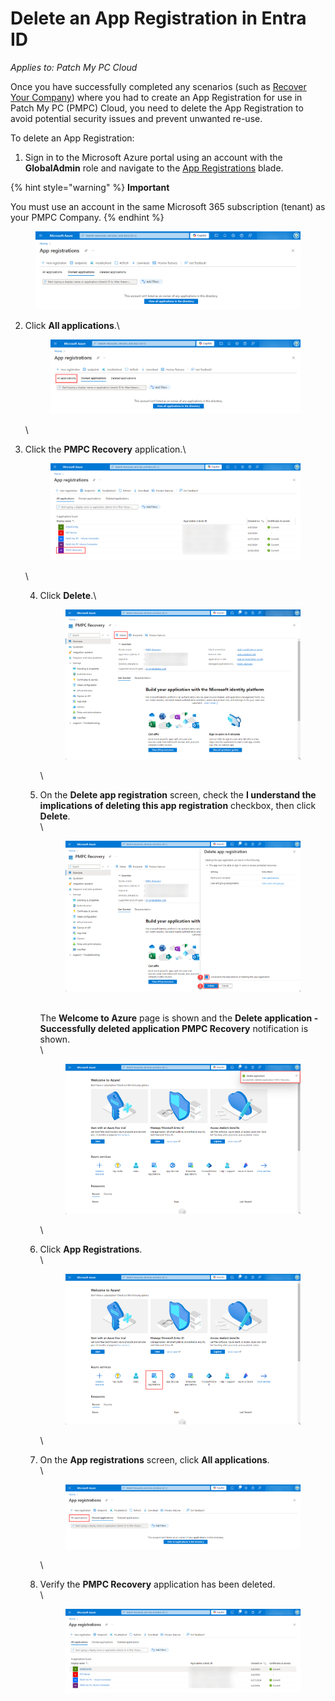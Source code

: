 # Delete an App Registration in Entra ID

_Applies to: Patch My PC Cloud_

Once you have successfully completed any scenarios (such as [Recover Your Company](../../cloud-administration/manage-your-cloud-company/recover-your-cloud-company.md)) where you had to create an App Registration for use in Patch My PC (PMPC) Cloud, you need to delete the App Registration to avoid potential security issues and prevent unwanted re-use.

To delete an App Registration:

1. Sign in to the Microsoft Azure portal using an account with the **GlobalAdmin** role and navigate to the [App Registrations](https://portal.azure.com/#view/Microsoft_AAD_RegisteredApps/ApplicationsListBlade) blade.

{% hint style="warning" %}
**Important**

You must use an account in the same Microsoft 365 subscription (tenant) as your PMPC Company.
{% endhint %}

<figure><img src="../../../.gitbook/assets/image (1970).png" alt="Navigating to the “App registrations” blade"><figcaption></figcaption></figure>

2.  Click **All applications**.\


    <figure><img src="../../../.gitbook/assets/image (1971).png" alt="Clicking “All Applications”"><figcaption></figcaption></figure>

    \

3.  Click the **PMPC Recovery** application.\


    <figure><img src="../../../.gitbook/assets/image (1972).png" alt="Clicking the “PMPC Recovery” application"><figcaption></figcaption></figure>

    \


    4.  Click **Delete**.\


        <figure><img src="../../../.gitbook/assets/image (1973).png" alt="Clicking “Delete”"><figcaption></figcaption></figure>

        \

    5.  On the **Delete app registration** screen, check the **I understand the implications of deleting this app registration** checkbox, then click **Delete**.\
        \


        <figure><img src="../../../.gitbook/assets/image (1974).png" alt="Checking the “I understand the implications of deleting this app registration” checkbox, then clicking “Delete”."><figcaption></figcaption></figure>

        \
        The **Welcome to Azure** page is shown and the **Delete application - Successfully deleted application PMPC Recovery** notification is shown.\
        \


        <figure><img src="../../../.gitbook/assets/image (1975).png" alt="“App registrations” page refreshes and the “Delete application - Successfully deleted application PMPC Recovery” notification is shown."><figcaption></figcaption></figure>

        \

    6.  Click **App Registrations**.\
        \


        <figure><img src="../../../.gitbook/assets/image (1976).png" alt="Clicking the “App Registrations” blade "><figcaption></figcaption></figure>

        \

    7.  On the **App registrations** screen, click **All applications**.\
        \


        <figure><img src="../../../.gitbook/assets/image (1977).png" alt="Clicking the “All applications” blade"><figcaption></figcaption></figure>

        \

    8.  Verify the **PMPC Recovery** application has been deleted.\
        \


        <figure><img src="../../../.gitbook/assets/image (1978).png" alt="Verifying the “PMPC Recovery” application has been deleted."><figcaption></figcaption></figure>
